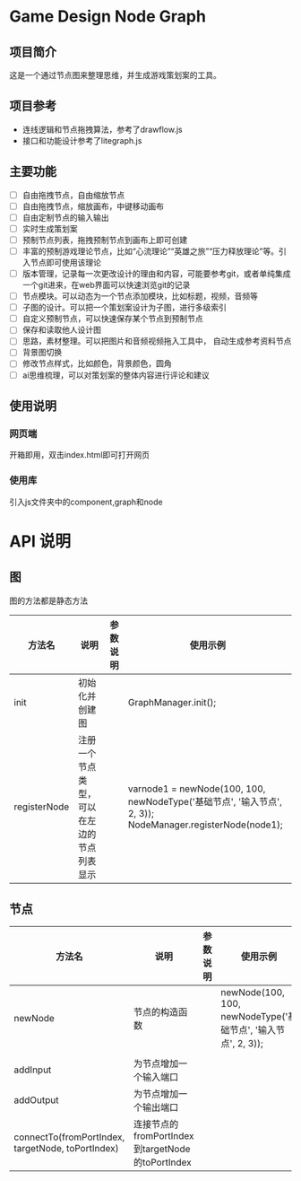# Game Design Node Graph

## 项目简介

这是一个通过节点图来整理思维，并生成游戏策划案的工具。



## 项目参考

- 连线逻辑和节点拖拽算法，参考了drawflow.js
- 接口和功能设计参考了litegraph.js

## 主要功能

- [ ] 自由拖拽节点，自由缩放节点
- [ ] 自由拖拽节点，缩放画布，中键移动画布
- [ ] 自由定制节点的输入输出
- [ ] 实时生成策划案
- [ ] 预制节点列表，拖拽预制节点到画布上即可创建
- [ ] 丰富的预制游戏理论节点，比如“心流理论”“英雄之旅”“压力释放理论”等。引入节点即可使用该理论
- [ ] 版本管理，记录每一次更改设计的理由和内容，可能要参考git，或者单纯集成一个git进来，在web界面可以快速浏览git的记录
- [ ] 节点模块。可以动态为一个节点添加模块，比如标题，视频，音频等
- [ ] 子图的设计。可以把一个策划案设计为子图，进行多级索引
- [ ] 自定义预制节点，可以快速保存某个节点到预制节点
- [ ] 保存和读取他人设计图
- [ ] 思路，素材整理。可以把图片和音频视频拖入工具中， 自动生成参考资料节点
- [ ] 背景图切换
- [ ] 修改节点样式，比如颜色，背景颜色，圆角
- [ ] ai思维梳理，可以对策划案的整体内容进行评论和建议

## 使用说明

### 网页端

开箱即用，双击index.html即可打开网页

### 使用库

引入js文件夹中的component,graph和node




# API 说明

## 图

图的方法都是静态方法

| 方法名       | 说明                                       | 参数说明 | 使用示例                                                                                                       |
| ------------ | ------------------------------------------ | -------- | -------------------------------------------------------------------------------------------------------------- |
| init         | 初始化并创建图                             |          | GraphManager.init();                                                                                           |
| registerNode | 注册一个节点类型，可以在左边的节点列表显示 |          | varnode1 = newNode(100, 100, newNodeType('基础节点', '输入节点', 2, 3));<br />NodeManager.registerNode(node1); |



## 节点

| 方法名                                            | 说明                                             | 参数说明 | 使用示例                                                      |
| ------------------------------------------------- | ------------------------------------------------ | -------- | ------------------------------------------------------------- |
| newNode                                           | 节点的构造函数                                   |          | newNode(100, 100, newNodeType('基础节点', '输入节点', 2, 3)); |
|                                                   |                                                  |          |                                                               |
| addInput                                          | 为节点增加一个输入端口                           |          |                                                               |
| addOutput                                         | 为节点增加一个输出端口                           |          |                                                               |
| connectTo(fromPortIndex, targetNode, toPortIndex) | 连接节点的fromPortIndex到targetNode的toPortIndex |          |                                                               |
